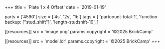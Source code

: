 +++
title = 'Plate 1 x 4 Offset'
date  = '2019-01-19'

parts = ['4590']
size  = ['4s', '2s', '1b']
tags  = [
  'partcount-total-1',
  'function-backup: ["stud_shift"]',
  'length-studshift-10',
]

[[resources]]
src              = 'image.png'
params.copyright = '©2025 BrickCamp'

[[resources]]
src              = 'model.ldr'
params.copyright = '©2025 BrickCamp'
+++
